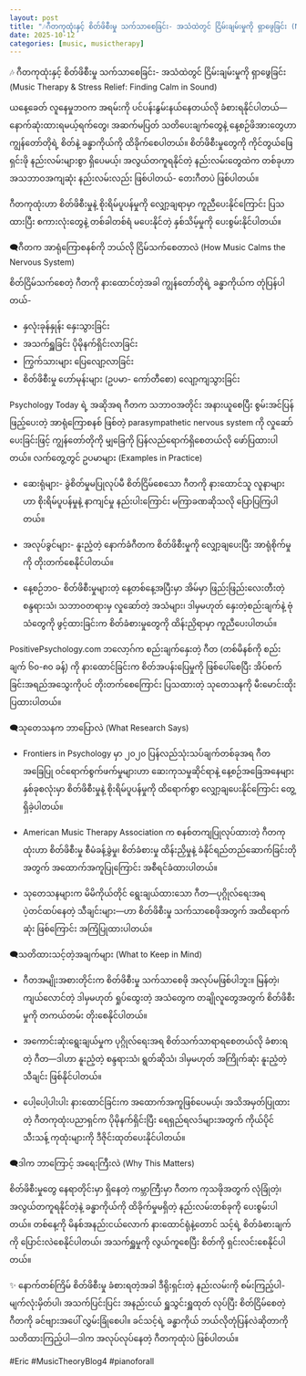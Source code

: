 ```yaml
---
layout: post
title: "🎶ဂီတကုထုံးနှင့် စိတ်ဖိစီးမှု သက်သာစေခြင်း- အသံထဲတွင် ငြိမ်းချမ်းမှုကို ရှာဖွေခြင်း (Music Therapy & Stress Relief: Finding Calm in Sound)🎶"
date: 2025-10-12
categories: [music, musictherapy]
---
```


🎶 ဂီတကုထုံးနှင့် စိတ်ဖိစီးမှု သက်သာစေခြင်း- အသံထဲတွင် ငြိမ်းချမ်းမှုကို ရှာဖွေခြင်း (Music Therapy & Stress Relief: Finding Calm in Sound)

ယနေ့ခေတ် လူနေမှုဘဝက အရမ်းကို ပင်ပန်းနွမ်းနယ်နေတယ်လို ခံစားရနိုင်ပါတယ်—နောက်ဆုံးထားရမယ့်ရက်တွေ၊ အဆက်မပြတ် သတိပေးချက်တွေနဲ့ နေ့စဉ်ဖိအားတွေဟာ ကျွန်တော်တိုရဲ့ စိတ်နဲ့ ခန္ဓာကိုယ်ကို ထိခိုက်စေပါတယ်။ စိတ်ဖိစီးမှုတွေကို ကိုင်တွယ်ဖြေရှင်းဖို နည်းလမ်းများစွာ ရှိပေမယ့်၊ အလွယ်တကူရနိုင်တဲ့ နည်းလမ်းတွေထဲက တစ်ခုဟာ အသဘာဝအကျဆုံး နည်းလမ်းလည်း ဖြစ်ပါတယ်- တေးဂီတပဲ ဖြစ်ပါတယ်။

ဂီတကုထုံးဟာ စိတ်ဖိစီးမှုနဲ့ စိုးရိမ်ပူပန်မှုကို လျှော့ချရာမှာ ကူညီပေးနိုင်ကြောင်း ပြသထားပြီး စကားလုံးတွေနဲ့ တစ်ခါတစ်ရံ မပေးနိုင်တဲ့ နှစ်သိမ့်မှုကို ပေးစွမ်းနိုင်ပါတယ်။

🗨️ဂီတက အာရုံကြောစနစ်ကို ဘယ်လို ငြိမ်သက်စေတာလဲ
(How Music Calms the Nervous System)

စိတ်ငြိမ်သက်စေတဲ့ ဂီတကို နားထောင်တဲ့အခါ ကျွန်တော်တိုရဲ့ ခန္ဓာကိုယ်က တုံပြန်ပါတယ်-
 * နှလုံးခုန်နှုန်း နှေးသွားခြင်း
 * အသက်ရှူခြင်း ပိုမိုနက်ရှိင်းလာခြင်း
 * ကြွက်သားများ ပြေလျော့လာခြင်း
 * စိတ်ဖိစီးမှု ဟော်မုန်းများ (ဥပမာ- ကော်တီစော) လျော့ကျသွားခြင်း

Psychology Today ရဲ့ အဆိုအရ ဂီတက သဘာဝအတိုင်း အနားယူစေပြီး စွမ်းအင်ပြန်ဖြည့်ပေးတဲ့ အာရုံကြောစနစ် ဖြစ်တဲ့ parasympathetic nervous system ကို လှုဆော်ပေးခြင်းဖြင့် ကျွန်တော်တိုကို မျှခြေကို ပြန်လည်ရောက်ရှိစေတယ်လို ဖော်ပြထားပါတယ်။
လက်တွေ့တွင် ဥပမာများ (Examples in Practice)

 * ဆေးရုံများ- ခွဲစိတ်မှုမပြုလုပ်မီ စိတ်ငြိမ်စေသော ဂီတကို နားထောင်သူ လူနာများဟာ စိုးရိမ်ပူပန်မှုနဲ့ နာကျင်မှု နည်းပါးကြောင်း မကြာခဏဆိုသလို ပြောပြကြပါတယ်။

 * အလုပ်ခွင်များ- နူးညံ့တဲ့ နောက်ခံဂီတက စိတ်ဖိစီးမှုကို လျှော့ချပေးပြီး အာရုံစိုက်မှုကို တိုးတက်စေနိုင်ပါတယ်။

 * နေ့စဉ်ဘဝ- စိတ်ဖိစီးမှုများတဲ့ နေ့တစ်နေ့အပြီးမှာ အိမ်မှာ ဖြည်းဖြည်းလေးတီးတဲ့ စန္ဒရားသံ၊ သဘာဝတရားမှ လှုဆော်တဲ့ အသံများ၊ ဒါမှမဟုတ် နှေးတဲ့စည်းချက်နဲ့ ဗုံသံတွေကို ဖွင့်ထားခြင်းက စိတ်ခံစားမှုတွေကို ထိန်းညှိရာမှာ ကူညီပေးပါတယ်။

PositivePsychology.com ဘလော့ဂ်က စည်းချက်နှေးတဲ့ ဂီတ (တစ်မိနစ်ကို စည်းချက် ၆၀-၈၀ ခန့်) ကို နားထောင်ခြင်းက စိတ်အပန်းပြေမှုကို ဖြစ်ပေါ်စေပြီး အိပ်စက်ခြင်းအရည်အသွေးကိုပင် တိုးတက်စေကြောင်း ပြသထားတဲ့ သုတေသနကို မီးမောင်းထိုးပြထားပါတယ်။

🗨️သုတေသနက ဘာပြောလဲ (What Research Says)

 * Frontiers in Psychology မှာ ၂၀၂၀ ပြန်လည်သုံးသပ်ချက်တစ်ခုအရ ဂီတအခြေပြု ဝင်ရောက်စွက်ဖက်မှုများဟာ ဆေးကုသမှုဆိုင်ရာနဲ့ နေ့စဉ်အခြေအနေများ နှစ်ခုစလုံးမှာ စိတ်ဖိစီးမှုနဲ့ စိုးရိမ်ပူပန်မှုကို ထိရောက်စွာ လျှော့ချပေးနိုင်ကြောင်း တွေ့ရှိခဲ့ပါတယ်။

 * American Music Therapy Association က စနစ်တကျပြုလုပ်ထားတဲ့ ဂီတကုထုံးဟာ စိတ်ဖိစီးမှု စီမံခန့်ခွဲမှု၊ စိတ်ခံစားမှု ထိန်းညှိမှုနဲ့ ခံနိုင်ရည်တည်ဆောက်ခြင်းတိုအတွက် အထောက်အကူပြုကြောင်း အစီရင်ခံထားပါတယ်။

 * သုတေသနများက မိမိကိုယ်တိုင် ရွေးချယ်ထားသော ဂီတ—ပုဂ္ဂိုလ်ရေးအရ ပဲ့တင်ထပ်နေတဲ့ သီချင်းများ—ဟာ စိတ်ဖိစီးမှု သက်သာစေဖိုအတွက် အထိရောက်ဆုံး ဖြစ်ကြောင်း အကြံပြုထားပါတယ်။

🗨️သတိထားသင့်တဲ့အချက်များ (What to Keep in Mind)

 * ဂီတအမျိုးအစားတိုင်းက စိတ်ဖိစီးမှု သက်သာစေဖို အလုပ်မဖြစ်ပါဘူး။ မြန်တဲ့၊ ကျယ်လောင်တဲ့ ဒါမှမဟုတ် ရှုပ်ထွေးတဲ့ အသံတွေက တချိုလူတွေအတွက် စိတ်ဖိစီးမှုကို တကယ်တမ်း တိုးစေနိုင်ပါတယ်။

 * အကောင်းဆုံးရွေးချယ်မှုက ပုဂ္ဂိုလ်ရေးအရ စိတ်သက်သာရာရစေတယ်လို ခံစားရတဲ့ ဂီတ—ဒါဟာ နူးညံ့တဲ့ စန္ဒရားသံ၊ ရွတ်ဆိုသံ၊ ဒါမှမဟုတ် အကြိုက်ဆုံး နူးညံ့တဲ့သီချင်း ဖြစ်နိုင်ပါတယ်။

 * ပေါ့ပေါ့ပါးပါး နားထောင်ခြင်းက အထောက်အကူဖြစ်ပေမယ့်၊ အသိအမှတ်ပြုထားတဲ့ ဂီတကုထုံးပညာရှင်က ပိုမိုနက်ရှိင်းပြီး ရေရှည်ရလဒ်များအတွက် ကိုယ်ပိုင်သီးသန့် ကုထုံးများကို ဒီဇိုင်းထုတ်ပေးနိုင်ပါတယ်။

🗨️ဒါက ဘာကြောင့် အရေးကြီးလဲ (Why This Matters)

စိတ်ဖိစီးမှုတွေ နေရာတိုင်းမှာ ရှိနေတဲ့ ကမ္ဘာကြီးမှာ ဂီတက ကုသဖိုအတွက် လုံခြုံတဲ့၊ အလွယ်တကူရနိုင်တဲ့နဲ့ ခန္ဓာကိုယ်ကို ထိခိုက်မှုမရှိတဲ့ နည်းလမ်းတစ်ခုကို ပေးစွမ်းပါတယ်။ တစ်နေ့ကို မိနစ်အနည်းငယ်လောက် နားထောင်ရုံနဲ့တောင် သင့်ရဲ့ စိတ်ခံစားချက်ကို ပြောင်းလဲစေနိုင်ပါတယ်၊ အသက်ရှူမှုကို လွယ်ကူစေပြီး စိတ်ကို ရှင်းလင်းစေနိုင်ပါတယ်။

✨ နောက်တစ်ကြိမ် စိတ်ဖိစီးမှု ခံစားရတဲ့အခါ ဒီရိုးရှင်းတဲ့ နည်းလမ်းကို စမ်းကြည့်ပါ- မျက်လုံးမှိတ်ပါ၊ အသက်ပြင်းပြင်း အနည်းငယ် ရှူသွင်းရှူထုတ် လုပ်ပြီး စိတ်ငြိမ်စေတဲ့ ဂီတကို ခင်ဗျားအပေါ် လွှမ်းခြုံစေပါ။ ခင်သင့်ရဲ့ ခန္ဓာကိုယ် ဘယ်လိုတုံပြန်လဲဆိုတာကို သတိထားကြည့်ပါ—ဒါက အလုပ်လုပ်နေတဲ့ ဂီတကုထုံးပဲ ဖြစ်ပါတယ်။

#Eric #MusicTheoryBlog4 #pianoforall
